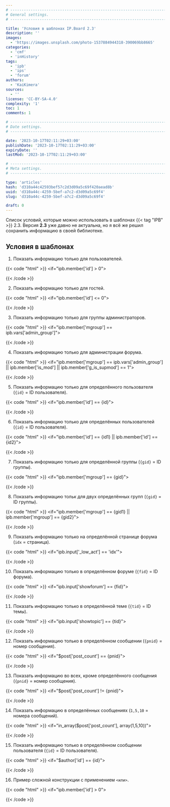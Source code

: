 ```yaml
---
# -------------------------------------------------------------------------------------------------------------------- #
# General settings.
# -------------------------------------------------------------------------------------------------------------------- #

title: 'Условия в шаблонах IP.Board 2.3'
description: ''
images:
  - 'https://images.unsplash.com/photo-1537884944318-390069bb8665'
categories:
  - 'cmf'
  - 'inHistory'
tags:
  - 'ipb'
  - 'ips'
  - 'forum'
authors:
  - 'KaiKimera'
sources:
  - ''
license: 'CC-BY-SA-4.0'
complexity: '1'
toc: 1
comments: 1

# -------------------------------------------------------------------------------------------------------------------- #
# Date settings.
# -------------------------------------------------------------------------------------------------------------------- #

date: '2023-10-17T02:11:29+03:00'
publishDate: '2023-10-17T02:11:29+03:00'
expiryDate: ''
lastMod: '2023-10-17T02:11:29+03:00'

# -------------------------------------------------------------------------------------------------------------------- #
# Meta settings.
# -------------------------------------------------------------------------------------------------------------------- #

type: 'articles'
hash: 'd310a44c42593bef57c2d3d09a5c69f420aead8b'
uuid: 'd310a44c-4259-5bef-a7c2-d3d09a5c69f4'
slug: 'd310a44c-4259-5bef-a7c2-d3d09a5c69f4'

draft: 0
---
```


Список условий, которые можно использовать в шаблонах {{< tag "IPB" >}} 2.3. Версия **2.3** уже давно не актуальна, но я всё же решил сохранить информацию в своей библиотеке.

<!--more-->

## Условия в шаблонах

1. Показать информацию только для пользователей.

{{< code "html" >}}
<if="ipb.member['id'] > 0">
  <!-- информация только для пользователей -->
</if>
{{< /code >}}

2. Показать информацию только для гостей.

{{< code "html" >}}
<if="ipb.member['id'] <= 0">
  <!-- информация только для гостей -->
</if>
{{< /code >}}

3. Показать информацию только для группы администраторов.

{{< code "html" >}}
<if="ipb.member['mgroup'] == ipb.vars['admin_group']">
  <!-- информация только для группы администраторов -->
</if>
{{< /code >}}

4. Показать информацию только для администрации форума.

{{< code "html" >}}
<if="ipb.member['mgroup'] == ipb.vars['admin_group'] || ipb.member['is_mod'] || ipb.member['g_is_supmod'] == 1">
  <!-- информация только для администрации (различные группы) -->
</if>
{{< /code >}}

5. Показать информацию только для определённого пользователя (`{id}` = ID пользователя).

{{< code "html" >}}
<if="ipb.member['id'] == {id}">
  <!-- информация только для пользователя с определённым {id} -->
</if>
{{< /code >}}

6. Показать информацию только для определённых пользователей (`{id}` = ID пользователя).

{{< code "html" >}}
<if="ipb.member['id'] == {id1} || ipb.member['id'] == {id2}">
  <!-- информация только для пользователя с {id1} и {id2} -->
</if>
{{< /code >}}

7. Показать информацию только для определённой группы (`{gid}` = ID группы).

{{< code "html" >}}
<if="ipb.member['mgroup'] == {gid}">
  <!-- информация только для определённой группы с {gid} -->
</if>
{{< /code >}}

8. Показать информацию тольк для двух определённых групп (`{gid}` = ID группы).

{{< code "html" >}}
<if="ipb.member['mgroup'] == {gid1} || ipb.member['mgroup'] == {gid2}">
  <!-- информация только для группы с {gid1} и {gid2} -->
</if>
{{< /code >}}

9. Показать информацию только на определённой странице форума (`idx` = страница).

{{< code "html" >}}
<if="ipb.input['_low_act'] == 'idx'">
  <!-- информация только для определённой страницы форума (index.php?act=idx) -->
</if>
{{< /code >}}

10. Показать информацию только в определённом форуме (`{fid}` = ID форума).

{{< code "html" >}}
<if="ipb.input['showforum'] == {fid}">
  <!-- информация только для определённого форума с {fid} -->
</if>
{{< /code >}}

11. Показать информацию только в определённой теме (`{tid}` = ID темы).

{{< code "html" >}}
<if="ipb.input['showtopic'] == {tid}">
  <!-- информация только для определённой темы с {tid} -->
</if>
{{< /code >}}

12. Показать информацию только в определённом сообщении (`{pnid}` = номер сообщения).

{{< code "html" >}}
<if="$post['post_count'] == {pnid}">
  <!-- информация только в сообщении с номером {pnid} -->
</if>
{{< /code >}}

13. Показать информацию во всех, кроме определённого сообщения (`{pnid}` = номер сообщения).

{{< code "html" >}}
<if="$post['post_count'] != {pnid}">
  <!-- информация во всех сообщениях, кроме сообщения с номером {pnid} -->
</if>
{{< /code >}}

14. Показать информацию в определённых сообщениях (`1,5,10` = номера сообщений).

{{< code "html" >}}
<if="in_array($post['post_count'], array(1,5,10))">
  <!-- отображение информации в сообщениях 1, 5 и 10 -->
</if>
{{< /code >}}

15. Показать информацию только в определённом сообщении пользователя (`{id}` = ID пользователя).

{{< code "html" >}}
<if="$author['id'] == {id}">
  <!-- информация только в определённом сообщении пользователя с ID = {id} -->
</if>
{{< /code >}}

16. Пример сложной конструкции с применением `<или>`.

{{< code "html" >}}
<if="ipb.member['id'] > 0">
  <!-- информация только для пользователей -->
<else />
  <!-- информация только для гостей -->
</if>
{{< /code >}}
